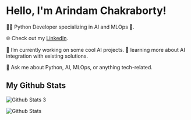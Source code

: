 # Hello, I'm Arindam Chakraborty!

👨‍💻 Python Developer specializing in AI and MLOps 🤖.

🌐 Check out my [LinkedIn](https://www.linkedin.com/in/arindam-chakraborty-b2a416211).

🔭 I’m currently working on some cool AI projects.
🌱 learning more about AI integration with existing solutions.

💬 Ask me about Python, AI, MLOps, or anything tech-related.

## My Github Stats

![Github Stats 3](https://github-readme-stats.vercel.app/api?username=arindm007)

![Github Stats](https://github-readme-streak-stats.herokuapp.com/?user=arindm007)

<!--![Githu Stats 2](https://github-readme-stats.vercel.app/api/top-langs/?username=arindm007)-->
